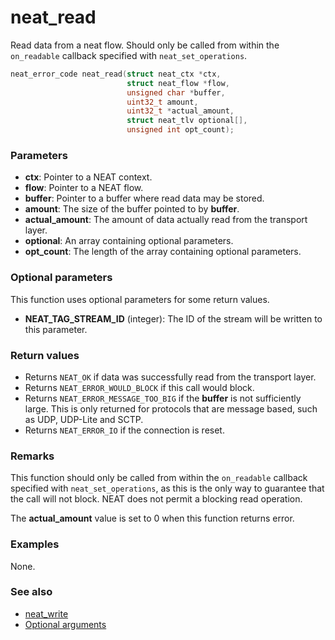 # neat_read

Read data from a neat flow. Should only be called from within the `on_readable`
callback specified with `neat_set_operations`.

```c
neat_error_code neat_read(struct neat_ctx *ctx,
                          struct neat_flow *flow,
                          unsigned char *buffer,
                          uint32_t amount,
                          uint32_t *actual_amount,
                          struct neat_tlv optional[],
                          unsigned int opt_count);
```

### Parameters

- **ctx**: Pointer to a NEAT context.
- **flow**: Pointer to a NEAT flow.
- **buffer**: Pointer to a buffer where read data may be stored.
- **amount**: The size of the buffer pointed to by **buffer**.
- **actual_amount**: The amount of data actually read from the transport layer.
- **optional**: An array containing optional parameters.
- **opt_count**: The length of the array containing optional parameters.

### Optional parameters

This function uses optional parameters for some return values.

- **NEAT_TAG_STREAM_ID** (integer): The ID of the stream will be written to this
parameter.

### Return values

- Returns `NEAT_OK` if data was successfully read from the transport layer.
- Returns `NEAT_ERROR_WOULD_BLOCK` if this call would block.
- Returns `NEAT_ERROR_MESSAGE_TOO_BIG` if the **buffer** is not sufficiently
  large. This is only returned for protocols that are message based, such as
  UDP, UDP-Lite and SCTP.
- Returns `NEAT_ERROR_IO` if the connection is reset.

### Remarks

This function should only be called from within the `on_readable` callback
specified with `neat_set_operations`, as this is the only way to guarantee
that the call will not block. NEAT does not permit a blocking read operation.

The **actual_amount** value is set to 0 when this function returns error.

### Examples

None.

### See also

- [neat_write](neat_write.md)
- [Optional arguments](optargs.md)

